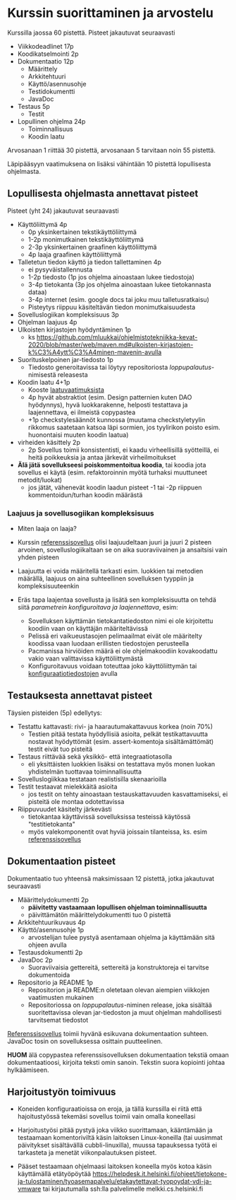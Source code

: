 # Kurssin suorittaminen ja arvostelu

Kurssilla jaossa 60 pistettä. Pisteet jakautuvat seuraavasti

- Viikkodeadlinet 17p
- Koodikatselmointi 2p
- Dokumentaatio 12p
  - Määrittely
  - Arkkitehtuuri
  - Käyttö/asennusohje
  - Testidokumentti
  - JavaDoc
- Testaus 5p
  - Testit
- Lopullinen ohjelma 24p
  - Toiminnallisuus
  - Koodin laatu

Arvosanaan 1 riittää 30 pistettä, arvosanaan 5 tarvitaan noin 55 pistettä.

Läpipääsyyn vaatimuksena on lisäksi vähintään 10 pistettä lopullisesta ohjelmasta.

## Lopullisesta ohjelmasta annettavat pisteet

Pisteet (yht 24) jakautuvat seuraavasti

- Käyttöliittymä 4p
  - 0p yksinkertainen tekstikäyttöliittymä
  - 1-2p monimutkainen tekstikäyttöliittymä
  - 2-3p yksinkertainen graafinen käyttöliittymä
  - 4p laaja graafinen käyttöliittymä
- Talletetun tiedon käyttö ja tiedon tallettaminen 4p
  - ei pysyväistallennusta
  - 1-2p tiedosto (1p jos ohjelma ainoastaan lukee tiedostoja)
  - 3-4p tietokanta (3p jos ohjelma ainoastaan lukee tietokannasta dataa)
  - 3-4p internet (esim. google docs tai joku muu talletusratkaisu)
  - Pisteytys riippuu käsiteltävän tiedon monimutkaisuudesta
- Sovelluslogiikan kompleksisuus 3p
- Ohjelman laajuus 4p
- Ulkoisten kirjastojen hyödyntäminen 1p
  - ks https://github.com/mluukkai/ohjelmistotekniikka-kevat-2020/blob/master/web/maven.md#ulkoisten-kirjastojen-k%C3%A4ytt%C3%A4minen-mavenin-avulla
- Suorituskelpoinen jar-tiedosto 1p
  - Tiedosto generoitavissa tai löytyy repositoriosta _loppupalautus_-nimisestä releasesta
- Koodin laatu 4+1p
  - Kooste [laatuvaatimuksista](https://github.com/mluukkai/ohjelmistotekniikka-kevat-2020/blob/master/web/koodin_laatuvaatimukset.md)
  - 4p hyvät abstraktiot (esim. Design patternien kuten DAO hyödynnys), hyvä luokkarakenne, helposti testattava ja laajennettava, ei ilmeistä copypastea
  - +1p checkstylesäännöt kunnossa (muutama checkstyletyylin rikkomus saatetaan katsoa läpi sormien, jos tyylirikon poisto esim. huonontaisi muuten koodin laatua)
- virheiden käsittely 2p
  - 2p Sovellus toimii konsistentisti, ei kaadu virheellisillä syötteillä, ei heitä poikkeuksia ja antaa järkevät virheilmoitukset
- **Älä jätä sovellukseesi poiskommentoitua koodia**, tai koodia jota sovellus ei käytä (esim. refaktoroinnin myötä turhaksi muuttuneet metodit/luokat)
  - jos jätät, vähenevät koodin laadun pisteet -1 tai -2p riippuen kommentoidun/turhan koodin määrästä

### Laajuus ja sovellusogiikan kompleksisuus

- Miten laaja on laaja?
- Kurssin [referenssisovellus](https://github.com/mluukkai/OtmTodoApp) olisi laajuudeltaan juuri ja juuri 2 pisteen arvoinen, sovelluslogiikaltaan se on aika suoraviivainen ja ansaitsisi vain yhden pisteen
- Laajuutta ei voida määritellä tarkasti esim. luokkien tai metodien määrällä, laajuus on aina suhteellinen sovelluksen tyyppiin ja kompleksisuuteenkin
- Eräs tapa laajentaa sovellusta ja lisätä sen kompleksisuutta on tehdä siitä _parametrein konfiguroitava ja laajennettava_, esim:

  - Sovelluksen käyttämän tietokantatiedoston nimi ei ole kirjoitettu koodiin vaan on käyttäjän määriteltävissä
  - Pelissä eri vaikueustasojen pelimaailmat eivät ole määritelty koodissa vaan luodaan erillisten tiedostojen perusteella
  - Pacmanissa hirviöiden määrä ei ole ohjelmakoodiin kovakoodattu vakio vaan valittavissa käyttöliittymästä
  - Konfiguroitavuus voidaan toteuttaa joko käyttöliittymän tai [konfiguraatiotiedostojen](https://github.com/mluukkai/ohjelmistotekniikka-kevat-2020/blob/master/web/java.md#sovelluksen-konfiguraatiot) avulla

## Testauksesta annettavat pisteet

Täysien pisteiden (5p) edellytys:

- Testattu kattavasti: rivi- ja haarautumakattavuus korkea (noin 70%)
  - Testien pitää testata hyödyllisiä asioita, pelkät testikattavuutta nostavat hyödyttömät (esim. assert-komentoja sisältämättömät) testit eivät tuo pisteitä
- Testaus riittävää sekä yksikkö- että integraatiotasolla
  - eli yksittäisten luokkien lisäksi on testattava myös monen luokan yhdistelmän tuottavaa toiminnallisuutta
- Sovelluslogiikkaa testataan realistisilla skenaarioilla
- Testit testaavat mielekkäitä asioita
  - jos testit on tehty ainoastaan testauskattavuuden kasvattamiseksi, ei pisteitä ole montaa odotettavissa
- Riippuvuudet käsitelty järkevästi
  - tietokantaa käyttävissä sovelluksissa testeissä käytössä "testitietokanta"
  - myös valekomponentit ovat hyviä joissain tilanteissa, ks. esim [referenssisovellus](https://github.com/mluukkai/OtmTodoApp/blob/master/src/test/java/todoapp/domain/TodoServiceUserTest.java#L8)

## Dokumentaation pisteet

Dokumentaatio tuo yhteensä maksimissaan 12 pistettä, jotka jakautuvat seuraavasti

- Määrittelydokumentti 2p
  - **päivitetty vastaamaan lopullisen ohjelman toiminnallisuutta**
  - päivittämätön määrittelydokumentti tuo 0 pistettä
- Arkkitehtuurikuvaus 4p
- Käyttö/asennusohje 1p
  - arvostelijan tulee pystyä asentamaan ohjelma ja käyttämään sitä ohjeen avulla
- Testausdokumentti 2p
- JavaDoc 2p
  - Suoraviivaisia gettereitä, settereitä ja konstruktoreja ei tarvitse dokumentoida
- Repositorio ja README 1p
  - Repositorion ja README:n oletetaan olevan aiempien viikkojen vaatimusten mukainen
  - Repositoriossa on _loppupalautus_-niminen release, joka sisältää suoritettavissa olevan jar-tiedoston ja muut ohjelman mahdollisesti tarvitsemat tiedostot

[Referenssisovellus](https://github.com/mluukkai/OtmTodoApp) toimii hyvänä esikuvana dokumentaation suhteen. JavaDoc tosin on sovelluksessa osittain puutteelinen.

**HUOM** älä copypastea referenssisovelluksen dokumentaation tekstiä omaan dokumentaatioosi, kirjoita teksti omin sanoin. Tekstin suora kopiointi johtaa hylkäämiseen.

## Harjoitustyön toimivuus

- Koneiden konfiguraatioissa on eroja, ja tällä kurssilla ei riitä että hajoitustyössä tekemäsi sovellus toimii vain omalla koneellasi

- Harjoitustyösi pitää pystyä joka viikko suorittamaan, kääntämään ja testaamaan komentoriviltä käsin laitoksen Linux-koneilla (tai uusimmat päivitykset sisältävällä cubbli-linuxilla), muussa tapauksessa työtä ei tarkasteta ja menetät viikonpalautuksen pisteet.

- Pääset testaamaan ohjelmaasi laitoksen koneella myös kotoa käsin käyttämällä etätyöpöytää https://helpdesk.it.helsinki.fi/ohjeet/tietokone-ja-tulostaminen/tyoasemapalvelu/etakaytettavat-tyopoydat-vdi-ja-vmware tai kirjautumalla ssh:lla palvelimelle melkki.cs.helsinki.fi
